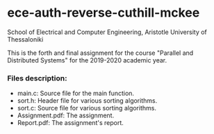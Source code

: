 # ece-auth-reverse-cuthill-mckee
School of Electrical and Computer Engineering, Aristotle University of Thessaloniki

This is the forth and final assignment for the course "Parallel and Distributed Systems" for the 2019-2020 academic year.

### Files description:
- main.c:         Source file for the main function.
- sort.h:         Header file for various sorting algorithms.
- sort.c:         Source file for various sorting algorithms.
- Assignment.pdf: The assignment.
- Report.pdf:     The assignment's report.
